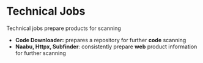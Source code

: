 # Technical Jobs

Technical jobs prepare products for scanning

* **Code Downloader:** prepares a repository for further **code** scanning
* **Naabu, Httpx, Subfinder**: consistently prepare **web** product information for further scanning
